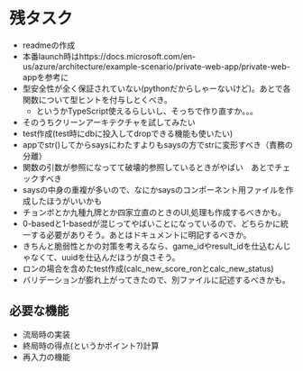 # 残タスク

 - readmeの作成
 - 本番launch時はhttps://docs.microsoft.com/en-us/azure/architecture/example-scenario/private-web-app/private-web-appを参考に
 - 型安全性が全く保証されていない(pythonだからしゃーないけど)。あとで各関数について型ヒントを付与しとくべき。
    - というかTypeScript使えるらしいし、そっちで作り直すか。。。
 - そのうちクリーンアーキテクチャを試してみたい
 - test作成(test時にdbに投入してdropできる機能も使いたい)
 - appでstr()してからsaysにわたすよりもsaysの方でstrに変形すべき（責務の分離）
 - 関数の引数が参照になってて破壊的参照しているときがやばい　あとでチェックすべき
 - saysの中身の重複が多いので、なにかsaysのコンポーネント用ファイルを作成したほうがいいかも
 - チョンボとか九種九牌とか四家立直のときのUI,処理も作成するべきかも。
 - 0-basedと1-basedが混じってやばいことになっているので、どちらかに統一する必要がありそう。あとはドキュメントに明記するべきか。
 - きちんと脆弱性とかの対策を考えるなら、game_idやresult_idを仕込むんじゃなくて、uuidを仕込んだほうが良さそう。
 - ロンの場合を含めたtest作成(calc_new_score_ronとcalc_new_status)
 - バリデーションが膨れ上がってきたので、別ファイルに記述するべきかも。

## 必要な機能
 - 流局時の実装
 - 終局時の得点(というかポイント?)計算
 - 再入力の機能
